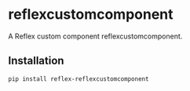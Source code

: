 # reflexcustomcomponent

A Reflex custom component reflexcustomcomponent.

## Installation

```bash
pip install reflex-reflexcustomcomponent
```